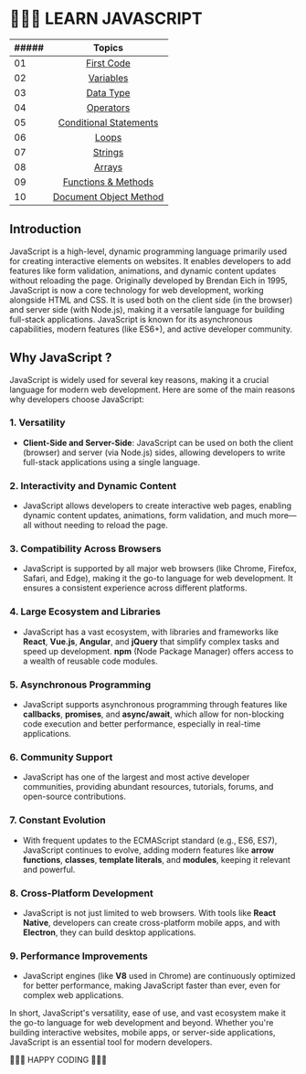 <p> <h1>👨🏻‍💻 LEARN JAVASCRIPT </h1> </p>

|##### | Topics                                                    |
|------|:---------------------------------------------------------:|
| 01  |  [First Code](./01.first_code.js)|
| 02  |  [Variables](./02.variables.js)|
| 03  |  [Data Type](./03.data_type.js)|
| 04  |  [Operators](./04.operators.js)|
| 05  |  [Conditional Statements](./05.conditional_statements.js)|
| 06  |  [Loops](./06.loops.js)|
| 07  |  [Strings](./07.strings.js)|
| 08  |  [Arrays](./08.arrays.js)|
| 09  |  [Functions & Methods](./09.functions&methods.js)|
| 10  |  [Document Object Method](./10.DOM.js)|


## Introduction

JavaScript is a high-level, dynamic programming language primarily used for creating interactive elements on websites. It enables developers to add features like form validation, animations, and dynamic content updates without reloading the page. Originally developed by Brendan Eich in 1995, JavaScript is now a core technology for web development, working alongside HTML and CSS. It is used both on the client side (in the browser) and server side (with Node.js), making it a versatile language for building full-stack applications. JavaScript is known for its asynchronous capabilities, modern features (like ES6+), and active developer community.

## Why JavaScript ?

JavaScript is widely used for several key reasons, making it a crucial language for modern web development. Here are some of the main reasons why developers choose JavaScript:

### 1. **Versatility**  
   - **Client-Side and Server-Side**: JavaScript can be used on both the client (browser) and server (via Node.js) sides, allowing developers to write full-stack applications using a single language.
   
### 2. **Interactivity and Dynamic Content**  
   - JavaScript allows developers to create interactive web pages, enabling dynamic content updates, animations, form validation, and much more—all without needing to reload the page.
   
### 3. **Compatibility Across Browsers**  
   - JavaScript is supported by all major web browsers (like Chrome, Firefox, Safari, and Edge), making it the go-to language for web development. It ensures a consistent experience across different platforms.

### 4. **Large Ecosystem and Libraries**  
   - JavaScript has a vast ecosystem, with libraries and frameworks like **React**, **Vue.js**, **Angular**, and **jQuery** that simplify complex tasks and speed up development. **npm** (Node Package Manager) offers access to a wealth of reusable code modules.

### 5. **Asynchronous Programming**  
   - JavaScript supports asynchronous programming through features like **callbacks**, **promises**, and **async/await**, which allow for non-blocking code execution and better performance, especially in real-time applications.

### 6. **Community Support**  
   - JavaScript has one of the largest and most active developer communities, providing abundant resources, tutorials, forums, and open-source contributions.

### 7. **Constant Evolution**  
   - With frequent updates to the ECMAScript standard (e.g., ES6, ES7), JavaScript continues to evolve, adding modern features like **arrow functions**, **classes**, **template literals**, and **modules**, keeping it relevant and powerful.

### 8. **Cross-Platform Development**  
   - JavaScript is not just limited to web browsers. With tools like **React Native**, developers can create cross-platform mobile apps, and with **Electron**, they can build desktop applications.

### 9. **Performance Improvements**  
   - JavaScript engines (like **V8** used in Chrome) are continuously optimized for better performance, making JavaScript faster than ever, even for complex web applications.

In short, JavaScript's versatility, ease of use, and vast ecosystem make it the go-to language for web development and beyond. Whether you're building interactive websites, mobile apps, or server-side applications, JavaScript is an essential tool for modern developers.


🧡🧡🧡 HAPPY CODING 🧡🧡🧡